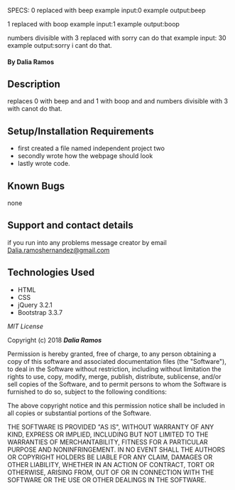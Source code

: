 SPECS:
 0 replaced with beep
  example input:0
  example output:beep

 1 replaced with boop
  example input:1
  example output:boop

numbers divisible with 3 replaced with sorry can do that
  example input: 30
  example output:sorry i cant do that.

  #### By Dalia Ramos

  ## Description
   replaces 0 with beep and and 1 with boop and and numbers divisible with 3 with canot do that.
  ## Setup/Installation Requirements

  * first created a file named independent project two
  * secondly wrote how the webpage should look
  * lastly wrote code.



  ## Known Bugs
  none
  ## Support and contact details
  if you run into any problems message creator by email Dalia.ramoshernandez@gmail.com
  ## Technologies Used
  * HTML
  * CSS
  * jQuery 3.2.1
  * Bootstrap 3.3.7


  *MIT License*

  Copyright (c) 2018 **_Dalia Ramos_**

  Permission is hereby granted, free of charge, to any person obtaining a copy
  of this software and associated documentation files (the "Software"), to deal
  in the Software without restriction, including without limitation the rights
  to use, copy, modify, merge, publish, distribute, sublicense, and/or sell
  copies of the Software, and to permit persons to whom the Software is
  furnished to do so, subject to the following conditions:

  The above copyright notice and this permission notice shall be included in all
  copies or substantial portions of the Software.

  THE SOFTWARE IS PROVIDED "AS IS", WITHOUT WARRANTY OF ANY KIND, EXPRESS OR
  IMPLIED, INCLUDING BUT NOT LIMITED TO THE WARRANTIES OF MERCHANTABILITY,
  FITNESS FOR A PARTICULAR PURPOSE AND NONINFRINGEMENT. IN NO EVENT SHALL THE
  AUTHORS OR COPYRIGHT HOLDERS BE LIABLE FOR ANY CLAIM, DAMAGES OR OTHER
  LIABILITY, WHETHER IN AN ACTION OF CONTRACT, TORT OR OTHERWISE, ARISING FROM,
  OUT OF OR IN CONNECTION WITH THE SOFTWARE OR THE USE OR OTHER DEALINGS IN THE
  SOFTWARE.
